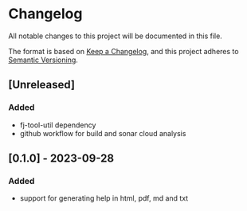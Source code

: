 # Changelog

All notable changes to this project will be documented in this file.

The format is based on [Keep a Changelog](https://keepachangelog.com/en/1.1.0/),
and this project adheres to [Semantic Versioning](https://semver.org/spec/v2.0.0.html).

## [Unreleased]

### Added

- fj-tool-util dependency
- github workflow for build and sonar cloud analysis 

## [0.1.0] - 2023-09-28

### Added

- support for generating help in html, pdf, md and txt